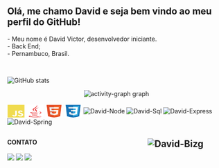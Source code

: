 ## Olá, me chamo David e seja bem vindo ao meu perfil do GitHub!

<p> - Meu nome é David Victor, desenvolvedor iniciante.
  <br>- Back End; 
  <br>- Pernambuco, Brasil.
</p>
<br>

<div align="rigth"> 
  
![GitHub stats](https://github-readme-stats-git-masterrstaa-rickstaa.vercel.app/api?username=yfgdavid&hide_title=true&show_icons=true&include_all_commits=false&count_private=true&line_height=25&hide=issues&bg_color=000&title_color=FF00F6&text_color=FFF&border_radius=3&border_color=36123c&icon_color=FF00F6&theme=chartreuse-dark)
 </div>
 
 <div align="center"> 
  <img src="https://github-readme-activity-graph.vercel.app/graph?username=yfgdavid&radius=16&theme=chartreuse-dark&area=true&order=5&hide_title=true&hide_border=false&order=1" height="143" alt="activity-graph graph"/>
</div>



<div style="display: inline_block"><br>
  <img align="center" alt="David-Js" height="30" width="40" src="https://raw.githubusercontent.com/devicons/devicon/master/icons/javascript/javascript-plain.svg">
  <img align="center" alt="David-Java" height="30" width="40" src="https://raw.githubusercontent.com/devicons/devicon/master/icons/java/java-plain.svg">
  <img align="center" alt="David-HTML" height="30" width="40" src="https://raw.githubusercontent.com/devicons/devicon/master/icons/html5/html5-original.svg">
  <img align="center" alt="David-CSS" height="30" width="40" src="https://raw.githubusercontent.com/devicons/devicon/master/icons/css3/css3-original.svg"> 
  <img align="center" alt="David-Node" height="30" width="40" src="https://cdn.jsdelivr.net/gh/devicons/devicon@latest/icons/nodejs/nodejs-original.svg" >
  <img align="center" alt="David-Sql" height="30" width="40" src="https://cdn.jsdelivr.net/gh/devicons/devicon@latest/icons/mysql/mysql-original.svg">
  <img align="center" alt="David-Express" height="30" width="40" src="https://cdn.jsdelivr.net/gh/devicons/devicon@latest/icons/express/express-original.svg">
  <img align="center" alt="David-Spring" height="30" width="40" src="https://cdn.jsdelivr.net/gh/devicons/devicon@latest/icons/spring/spring-original.svg" />
          
          
          
          
</div>

##  <img align="right" alt="David-Bizg" height="140" width="180" src="https://github.com/user-attachments/assets/abad4dc9-96f2-4b92-baba-11dfc7ae32da">

<div>

  <h4 ">CONTATO</h4>
 <a href="https://x.com/davidftw70" target="_blank"><img src="https://img.shields.io/badge/Twitter-1DA1F2?style=for-the-badge&logo=twitter&logoColor=white" target="_blank"></a> 
  <a href = "mailto:davidvictorcontato7@gmail.com"><img src="https://img.shields.io/badge/-Gmail-%23333?style=for-the-badge&logo=gmail&logoColor=white" target="_blank"></a>
  <a href="https://www.linkedin.com/in/david-victor-26591729b/" target="_blank"><img src="https://img.shields.io/badge/-LinkedIn-%230077B5?style=for-the-badge&logo=linkedin&logoColor=white" target="_blank"></a> 
</div>
